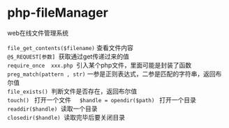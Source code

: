 # php-fileManager
web在线文件管理系统

```file_get_contents($filename)``` 查看文件内容   
```@$_REQUEST[参数]```  获取通过get传递过来的值        
```require_once  xxx.php```  引入某个php文件，里面可能是封装了函数       
```preg_match(pattern , str)``` 一参是正则表达式，二参是匹配的字符串，返回布尔值    
```file_exists()```  判断文件是否存在，返回布尔值    
```touch()```   打开一个文件    
```$handle = opendir($path) ```  打开一个目录     
```readdir($handle)```  读取一个目录       
```closedir($handle)```  读取完毕后要关闭目录   

